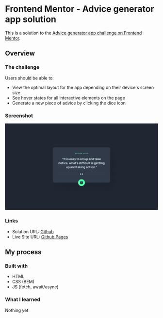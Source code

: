 # Frontend Mentor - Advice generator app solution

This is a solution to the [Advice generator app challenge on Frontend Mentor](https://www.frontendmentor.io/challenges/advice-generator-app-QdUG-13db).

## Overview

### The challenge

Users should be able to:

- View the optimal layout for the app depending on their device's screen size
- See hover states for all interactive elements on the page
- Generate a new piece of advice by clicking the dice icon

### Screenshot

![](./design/desktop-design.jpg)

### Links

- Solution URL: [Github](https://github.com/jeremylloyd/Advice-generator-app)
- Live Site URL: [Github Pages](https://jeremylloyd.github.io/Advice-generator-app/)

## My process

### Built with

- HTML
- CSS (BEM)
- JS (fetch, await/async)

### What I learned

Nothing yet

